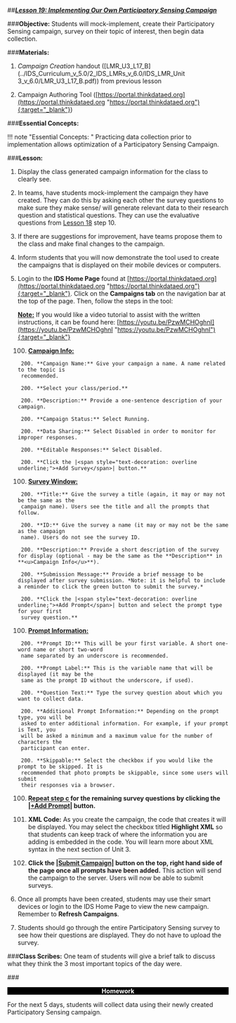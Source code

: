 ##***<u>Lesson 19: Implementing Our Own Participatory Sensing Campaign</u>***

###**Objective:** 
Students will mock-implement, create their Participatory Sensing campaign, survey on their
topic of interest, then begin data collection.

###**Materials:**
1. *Campaign Creation* handout ([LMR_U3_L17_B](../IDS_Curriculum_v_5.0/2_IDS_LMRs_v_6.0/IDS_LMR_Unit 3_v_6.0/LMR_U3_L17_B.pdf)) from previous lesson

2. Campaign Authoring Tool ([https://portal.thinkdataed.org](https://portal.thinkdataed.org "https://portal.thinkdataed.org"){:target="_blank"}) 

###**Essential Concepts:**

!!! note "Essential Concepts: "
    Practicing data collection prior to implementation allows optimization of a
    Participatory Sensing Campaign.

###**Lesson:**
1. Display the class generated campaign information for the class to clearly see.

2. In teams, have students mock-implement the campaign they have created. They can do this by
asking each other the survey questions to make sure they make sense/ will generate relevant
data to their research question and statistical questions. They can use the evaluative questions
from [Lesson 18](lesson18.md) step 10.

3. If there are suggestions for improvement, have teams propose them to the class and make final
changes to the campaign.

4. Inform students that you will now demonstrate the tool used to create the campaigns that is
displayed on their mobile devices or computers.

5. Login to the **IDS Home Page** found at [https://portal.thinkdataed.org](https://portal.thinkdataed.org "https://portal.thinkdataed.org"){:target="_blank"}. Click on the **Campaigns tab** on
the navigation bar at the top of the page. Then, follow the steps in the tool:

    **<u>Note:</u>** If you would like a video tutorial to assist with the written instructions, it can be found here: [https://youtu.be/PzwMCHOghnI](https://youtu.be/PzwMCHOghnI "https://youtu.be/PzwMCHOghnI"){:target="_blank"}

    100. **<u>Campaign Info:</u>**

        200. **Campaign Name:** Give your campaign a name. A name related to the topic is
        recommended.

        200. **Select your class/period.**

        200. **Description:** Provide a one-sentence description of your campaign.

        200. **Campaign Status:** Select Running.

        200. **Data Sharing:** Select Disabled in order to monitor for improper responses.

        200. **Editable Responses:** Select Disabled.

        200. **Click the |<span style="text-decoration: overline underline;">+Add Survey</span>| button.**

    100. **<u>Survey Window:</u>**

        200. **Title:** Give the survey a title (again, it may or may not be the same as the
        campaign name). Users see the title and all the prompts that follow.

        200. **ID:** Give the survey a name (it may or may not be the same as the campaign
        name). Users do not see the survey ID.

        200. **Description:** Provide a short description of the survey for display (optional - may be the same as the **Description** in **<u>Campaign Info</u>**).

        200. **Submission Message:** Provide a brief message to be displayed after survey submission. *Note: it is helpful to include a reminder to click the green button to submit the survey.*

        200. **Click the |<span style="text-decoration: overline underline;">+Add Prompt</span>| button and select the prompt type for your first
        survey question.**

    100. **<u>Prompt Information:</u>**

        200. **Prompt ID:** This will be your first variable. A short one-word name or short two-word
        name separated by an underscore is recommended.

        200. **Prompt Label:** This is the variable name that will be displayed (it may be the
        same as the prompt ID without the underscore, if used).

        200. **Question Text:** Type the survey question about which you want to collect data.
        
        200. **Additional Prompt Information:** Depending on the prompt type, you will be
        asked to enter additional information. For example, if your prompt is Text, you
        will be asked a minimum and a maximum value for the number of characters the
        participant can enter.

        200. **Skippable:** Select the checkbox if you would like the prompt to be skipped. It is
        recommended that photo prompts be skippable, since some users will submit
        their responses via a browser.

    100. **Repeat step c for the remaining survey questions by clicking the |<span style="text-decoration: overline underline;">+Add Prompt</span>|
    button.**

    100. **XML Code:** As you create the campaign, the code that creates it will be displayed. You
    may select the checkbox titled **Highlight XML** so that students can keep
    track of where the information you are adding is embedded in the code. You will learn more about XML syntax in the next section of Unit 3.
    
    100. **Click the |<span style="text-decoration: overline underline;">Submit Campaign</span>| button on the top, right hand side of the page once all
    prompts have been added.** This action will send the campaign to the server. Users will now be able to submit surveys.

6. Once all prompts have been created, students may use their smart devices or login to the IDS
Home Page to view the new campaign. Remember to **Refresh Campaigns**.

7. Students should go through the entire Participatory Sensing survey to see how their questions are
displayed. They do not have to upload the survey.

###**Class Scribes:**
One team of students will give a brief talk to discuss what they think the 3 most important topics of the
day were.

###<p style="background: black; color: white; text-align: center;">**Homework**</p>
For the next 5 days, students will collect data using their newly created Participatory Sensing campaign.